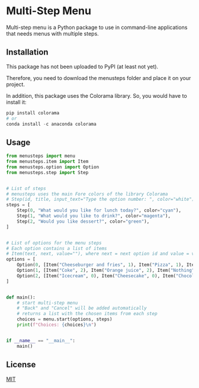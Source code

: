 # Multi-Step Menu

Multi-step menu is a Python package to use in command-line applications that needs menus with multiple steps.

## Installation

This package has not been uploaded to PyPI (at least not yet).

Therefore, you need to download the menusteps folder and place it on your project.

In addition, this package uses the Colorama library. So, you would have to install it:
```python
pip install colorama
# or
conda install -c anaconda colorama
```


## Usage

```python
from menusteps import menu
from menusteps.item import Item
from menusteps.option import Option
from menusteps.step import Step


# List of steps
# menusteps uses the main Fore colors of the library Colorama
# Step(id, title, input_text="Type the option number: ", color="white")
steps = [
    Step(0, "What would you like for lunch today?", color="cyan"),
    Step(1, "What would you like to drink?", color="magenta"),
    Step(2, "Would you like dessert?", color="green"),
]


# List of options for the menu steps
# Each option contains a list of items
# Item(text, next, value=""), where next = next option id and value = value to return (defaut value is the text)
options = [
    Option(0, [Item("Cheeseburger and fries", 1), Item("Pizza", 1), Item("Spaghetti", 1)]),
    Option(1, [Item("Coke", 2), Item("Orange juice", 2), Item("Nothing", 2)]),
    Option(2, [Item("Icecream", 0), Item("Cheesecake", 0), Item("Chocolate cake", 0)]),
]


def main():
    # start multi-step menu
    # "Back" and "Cancel" will be added automatically
    # returns a list with the chosen items from each step
    choices = menu.start(options, steps)
    print(f"Choices: {choices}\n")


if __name__ == "__main__":
    main()
```

## License
[MIT](https://github.com/jumiranda5/multi-step-menu/blob/main/LICENSE.md)
